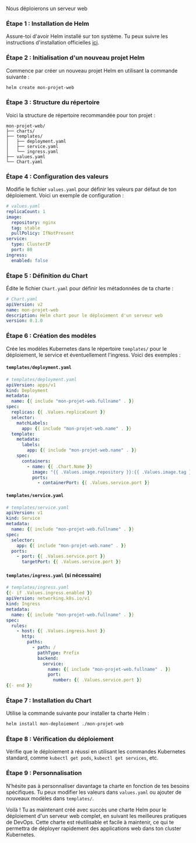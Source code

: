 Nous déploierons un serveur web

### Étape 1 : Installation de Helm

Assure-toi d'avoir Helm installé sur ton système. Tu peux suivre les instructions d'installation officielles [ici](https://helm.sh/docs/intro/install/).

### Étape 2 : Initialisation d'un nouveau projet Helm

Commence par créer un nouveau projet Helm en utilisant la commande suivante :

```bash
helm create mon-projet-web
```

### Étape 3 : Structure du répertoire

Voici la structure de répertoire recommandée pour ton projet :

```
mon-projet-web/
├── charts/
├── templates/
│   ├── deployment.yaml
│   ├── service.yaml
│   └── ingress.yaml
├── values.yaml
└── Chart.yaml
```

### Étape 4 : Configuration des valeurs

Modifie le fichier `values.yaml` pour définir les valeurs par défaut de ton déploiement. Voici un exemple de configuration :

```yaml
# values.yaml
replicaCount: 1
image:
  repository: nginx
  tag: stable
  pullPolicy: IfNotPresent
service:
  type: ClusterIP
  port: 80
ingress:
  enabled: false
```

### Étape 5 : Définition du Chart

Édite le fichier `Chart.yaml` pour définir les métadonnées de ta charte :

```yaml
# Chart.yaml
apiVersion: v2
name: mon-projet-web
description: Helm chart pour le déploiement d'un serveur web
version: 0.1.0
```

### Étape 6 : Création des modèles

Crée les modèles Kubernetes dans le répertoire `templates/` pour le déploiement, le service et éventuellement l'ingress. Voici des exemples :

#### `templates/deployment.yaml`

```yaml
# templates/deployment.yaml
apiVersion: apps/v1
kind: Deployment
metadata:
  name: {{ include "mon-projet-web.fullname" . }}
spec:
  replicas: {{ .Values.replicaCount }}
  selector:
    matchLabels:
      app: {{ include "mon-projet-web.name" . }}
  template:
    metadata:
      labels:
        app: {{ include "mon-projet-web.name" . }}
    spec:
      containers:
        - name: {{ .Chart.Name }}
          image: "{{ .Values.image.repository }}:{{ .Values.image.tag }}"
          ports:
            - containerPort: {{ .Values.service.port }}
```

#### `templates/service.yaml`

```yaml
# templates/service.yaml
apiVersion: v1
kind: Service
metadata:
  name: {{ include "mon-projet-web.fullname" . }}
spec:
  selector:
    app: {{ include "mon-projet-web.name" . }}
  ports:
    - port: {{ .Values.service.port }}
      targetPort: {{ .Values.service.port }}
```

#### `templates/ingress.yaml` (si nécessaire)

```yaml
# templates/ingress.yaml
{{- if .Values.ingress.enabled }}
apiVersion: networking.k8s.io/v1
kind: Ingress
metadata:
  name: {{ include "mon-projet-web.fullname" . }}
spec:
  rules:
    - host: {{ .Values.ingress.host }}
      http:
        paths:
          - path: /
            pathType: Prefix
            backend:
              service:
                name: {{ include "mon-projet-web.fullname" . }}
                port:
                  number: {{ .Values.service.port }}
{{- end }}
```

### Étape 7 : Installation du Chart

Utilise la commande suivante pour installer ta charte Helm :

```bash
helm install mon-deploiement ./mon-projet-web
```

### Étape 8 : Vérification du déploiement

Vérifie que le déploiement a réussi en utilisant les commandes Kubernetes standard, comme `kubectl get pods`, `kubectl get services`, etc.

### Étape 9 : Personnalisation

N'hésite pas à personnaliser davantage ta charte en fonction de tes besoins spécifiques. Tu peux modifier les valeurs dans `values.yaml` ou ajouter de nouveaux modèles dans `templates/`.

Voilà ! Tu as maintenant créé avec succès une charte Helm pour le déploiement d'un serveur web complet, en suivant les meilleures pratiques de DevOps. Cette charte est réutilisable et facile à maintenir, ce qui te permettra de déployer rapidement des applications web dans ton cluster Kubernetes.